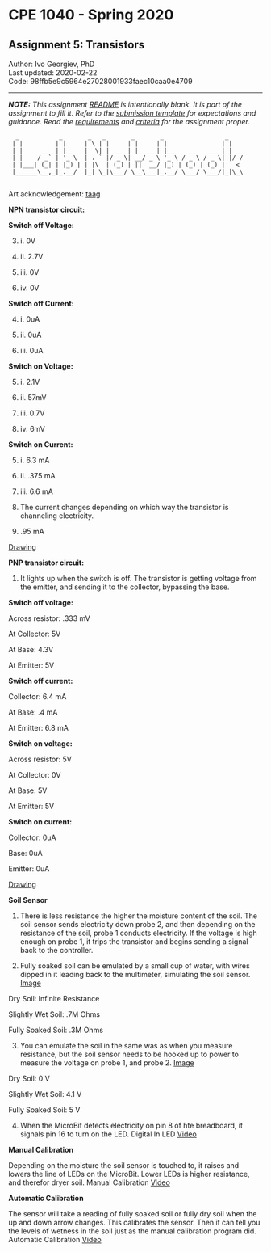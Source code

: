# CPE 1040 - Spring 2020

## Assignment 5: Transistors

Author: Ivo Georgiev, PhD  
Last updated: 2020-02-22  
Code: 98ffb5e9c5964e27028001933faec10caa0e4709  

---

_**NOTE:** This assignment [README](README.md) is _intentionally_ blank. It is part of the assignment to fill it. Refer to the [submission template](submission-template.md) for expectations and guidance. Read the [requirements](requirements.md) and [criteria](criteria.md) for the assignment proper._

```
  _           _       _   _       _       _                 _    
 | |         | |     | \ | |     | |     | |               | |   
 | |     __ _| |__   |  \| | ___ | |_ ___| |__   ___   ___ | | __
 | |    / _` | '_ \  | . ` |/ _ \| __/ _ \ '_ \ / _ \ / _ \| |/ /
 | |___| (_| | |_) | | |\  | (_) | ||  __/ |_) | (_) | (_) |   < 
 |______\__,_|_.__/  |_| \_|\___/ \__\___|_.__/ \___/ \___/|_|\_\
                                                                                                                      
```
Art acknowledgement: [taag](http://patorjk.com/software/taag/)

**NPN transistor circuit:**

**Switch off Voltage:**

3. i. 0V

3. ii. 2.7V

3. iii. 0V

3. iv. 0V

**Switch off Current:**

4. i. 0uA

4. ii. 0uA

4. iii. 0uA

**Switch on Voltage:**

5. i. 2.1V

5. ii. 57mV

5. iii. 0.7V

5. iv. 6mV

**Switch on Current:**

5. i. 6.3 mA

5. ii. .375 mA

5. iii. 6.6 mA

6. The current changes depending on which way the transistor is channeling electricity.

7. .95 mA

[Drawing](https://imgur.com/a/isEa4ux)

**PNP transistor circuit:**

1. It lights up when the switch is off. The transistor is getting voltage from the emitter, and sending it to the collector, bypassing the base.

**Switch off voltage:**

Across resistor: .333 mV

At Collector: 5V

At Base: 4.3V

At Emitter: 5V

**Switch off current:**

Collector: 6.4 mA

At Base: .4 mA

At Emitter: 6.8 mA

**Switch on voltage:**

Across resistor: 5V

At Collector: 0V

At Base: 5V

At Emitter: 5V

**Switch on current:**

Collector: 0uA

Base: 0uA

Emitter: 0uA

[Drawing](https://imgur.com/a/hSB7P5D)

**Soil Sensor**

1. There is less resistance the higher the moisture content of the soil. The soil sensor sends electricity down probe 2, and then depending on the resistance of the soil, probe 1 conducts electricity. If the voltage is high enough on probe 1, it trips the transistor and begins sending a signal back to the controller.

2. Fully soaked soil can be emulated by a small cup of water, with wires dipped in it leading back to the multimeter, simulating the soil sensor. [Image](https://imgur.com/a/5NOqWF2)

Dry Soil: Infinite Resistance

Slightly Wet Soil: .7M Ohms

Fully Soaked Soil: .3M Ohms

3. You can emulate the soil in the same was as when you measure resistance, but the soil sensor needs to be hooked up to power to measure the voltage on probe 1, and probe 2. [Image](https://imgur.com/a/yEDpfTt)

Dry Soil: 0 V

Slightly Wet Soil: 4.1 V

Fully Soaked Soil: 5 V

4. When the MicroBit detects electricity on pin 8 of hte breadboard, it signals pin 16 to turn on the LED. Digital In LED [Video](https://imgur.com/a/KN89csu)

**Manual Calibration**

Depending on the moisture the soil sensor is touched to, it raises and lowers the line of LEDs on the MicroBit. Lower LEDs is higher resistance, and therefor dryer soil. Manual Calibration [Video](https://imgur.com/a/b3YXZmB)

**Automatic Calibration**

The sensor will take a reading of fully soaked soil or fully dry soil when the up and down arrow changes. This calibrates the sensor. Then it can tell you the levels of wetness in the soil just as the manual calibration program did. Automatic Calibration [Video](https://imgur.com/a/BAvJcAO)
